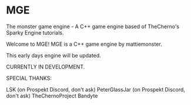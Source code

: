 # MGE
The monster game engine - A C++ game engine based of TheCherno's Sparky Engine tutorials.

Welcome to MGE! MGE is a C++ game engine by mattiemonster.

This early days engine will be updated.

CURRENTLY IN DEVELOPMENT.

SPECIAL THANKS:

LSK (on Prospekt Discord, don't ask)
PeterGlassJar (on Prospekt Discord, don't ask)
TheChernoProject
Bandyte
